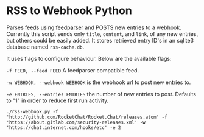 # RSS to Webhook Python

Parses feeds using [feedparser](https://pypi.org/project/feedparser/) and POSTS new entries to a webhook.  
Currently this script sends only `title`, `content`, and `link`, of any new entries, but others could be easily added.
It stores retrieved entry ID's in an sqlite3 database named `rss-cache.db`.

It uses flags to configure behaviour. Below are the available flags:  

`-f FEED, --feed FEED` A feedparser compatible feed.


`-w WEBHOOK, --webhook WEBHOOK` is the webhook url to post new entries to.


`-e ENTRIES, --entries ENTRIES` the number of new entries to post. Defaults to "1" in order to reduce first run activity.

```
./rss-webhook.py -f 'http://github.com/RocketChat/Rocket.Chat/releases.atom' -f 'https://about.gitlab.com/security-releases.xml' -w 'https://chat.internet.com/hooks/etc' -e 2
```
